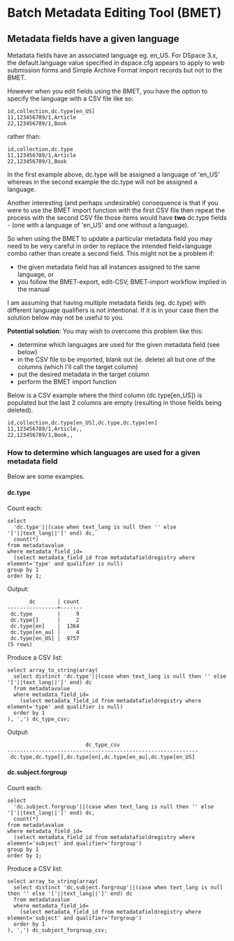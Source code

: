Batch Metadata Editing Tool (BMET)
==================================

## Metadata fields have a given language

Metadata fields have an associated language eg. en_US.
For DSpace 3.x, the default.language value specified in dspace.cfg
appears to apply to web submission forms and Simple Archive Format
import records but not to the BMET.

However when you edit fields using the BMET, you have the option to specify
the language with a CSV file like so:
```
id,collection,dc.type[en_US]
11,123456789/1,Article
22,123456789/1,Book
```

rather than:
```
id,collection,dc.type
11,123456789/1,Article
22,123456789/1,Book
```

In the first example above, dc.type will be assigned a language of 'en_US'
whereas in the second example the dc.type will not be assigned a language.

Another interesting (and perhaps undesirable) consequence is that if you
were to use the BMET import function with the first CSV file then repeat
the process with the second CSV file those items would have __two__ dc.type
fields - (one with a language of 'en_US' and one without a language).

So when using the BMET to update a particular metadata field you may need to
be very careful in order to replace the intended field+language combo rather
than create a second field. This might not be a problem if:
- the given metadata field has all instances assigned to the same language, or
- you follow the BMET-export, edit-CSV, BMET-import workflow implied in the
  manual

I am assuming that having multiple metadata fields (eg. dc.type) with
different language qualifiers is not intentional. If it is in your case
then the solution below may not be useful to you.

__Potential solution__: You may wish to overcome this problem like this:
- determine which languages are used for the given metadata field (see below)
- in the CSV file to be imported, blank out (ie. delete) all but one of
  the columns (which I'll call the target column)
- put the desired metadata in the target column
- perform the BMET import function

Below is a CSV example where the third column (dc.type[en_US]) is populated
but the last 2 columns are empty (resulting in those fields being deleted).
```
id,collection,dc.type[en_US],dc.type,dc.type[en]
11,123456789/1,Article,,
22,123456789/1,Book,,
```

### How to determine which languages are used for a given metadata field

Below are some examples.

#### dc.type
Count each:
```
select
  'dc.type'||(case when text_lang is null then '' else '['||text_lang||']' end) dc,
  count(*)
from metadatavalue
where metadata_field_id=
  (select metadata_field_id from metadatafieldregistry where element='type' and qualifier is null)
group by 1
order by 1;
```

Output:
```
       dc       | count
----------------+-------
 dc.type        |     9
 dc.type[]      |     2
 dc.type[en]    |  1364
 dc.type[en_au] |     4
 dc.type[en_US] |  9757
(5 rows)
```

Produce a CSV list:
```
select array_to_string(array(
  select distinct 'dc.type'||(case when text_lang is null then '' else '['||text_lang||']' end) dc
  from metadatavalue
  where metadata_field_id=
    (select metadata_field_id from metadatafieldregistry where element='type' and qualifier is null)
  order by 1
), ',') dc_type_csv;
```

Output:
```
                         dc_type_csv
-------------------------------------------------------------
 dc.type,dc.type[],dc.type[en],dc.type[en_au],dc.type[en_US]
```

#### dc.subject.forgroup
Count each:
```
select
  'dc.subject.forgroup'||(case when text_lang is null then '' else '['||text_lang||']' end) dc,
  count(*)
from metadatavalue
where metadata_field_id=
  (select metadata_field_id from metadatafieldregistry where element='subject' and qualifier='forgroup')
group by 1
order by 1;
```

Produce a CSV list:
```
select array_to_string(array(
  select distinct 'dc.subject.forgroup'||(case when text_lang is null then '' else '['||text_lang||']' end) dc
  from metadatavalue
  where metadata_field_id=
    (select metadata_field_id from metadatafieldregistry where element='subject' and qualifier='forgroup')
  order by 1
), ',') dc_subject_forgroup_csv;
```

